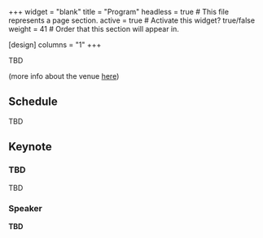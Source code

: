+++
widget = "blank" 
title = "Program"
headless = true  # This file represents a page section.
active = true  # Activate this widget? true/false
weight = 41  # Order that this section will appear in.

[design]
columns = "1"
+++

TBD

(more info about the venue [here](https://noms2024.ieee-noms.org/hotel-travel))
<!---
**Room**: B2-1 (more info about the venue [here](https://noms2024.ieee-noms.org/hotel-travel))
--->
## Schedule
TBD
<!---
|||
|----|---|
|15.30-15.35|Opening|
|15.35-16.30| **Keynote**: [Sherif Abdelwahed](https://scholar.google.com/citations?user=ZUfEfSAAAAAJ&hl=en), "A Journey into Integrating Machine Learning and Model-Based Techniques for CPS Autonomy"
|16.35-17.00|Sharmin Jahan, Sarra Alqahtani, Rose Gamble and Masrufa Bayesh. *Automated Extraction of Security Profile Information from XAI Outcomes* |
|17.00-17.25|Glaucia Melo, Nathalia Nascimento, Paulo Alencar and Donald Cowan. *Variability-Aware Architecture for Human-Chatbot Interactions: Taming Levels of Automation* |
|17.25-17.50|Anthony Baietto, Christopher Stewart and Trevor J. Bihl. *Dataset Augmentation for Robust Spiking Neural Networks* |
|17.50-18.00|Closing|
--->

## Keynote

### TBD

TBD

### Speaker
**TBD** 
